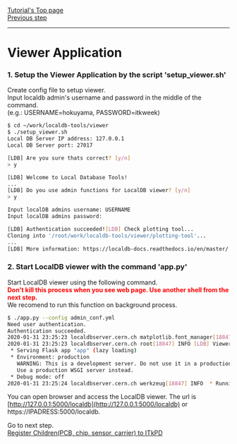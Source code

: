 [Tutorial's Top page](flow.md)<br>
[Previous step](mongodb.md)<br>
<hr>

# Viewer Application

### 1. Setup the Viewer Application by the script 'setup_viewer.sh'
Create config file to setup viewer.<br>
Input localdb admin's username and password in the middle of the command.<br>
(e.g.: USERNAME=hokuyama, PASSWORD=itkweek)

```bash
$ cd ~/work/localdb-tools/viewer
$ ./setup_viewer.sh
Local DB Server IP address: 127.0.0.1
Local DB Server port: 27017

[LDB] Are you sure thats correct? [y/n]
> y

[LDB] Welcome to Local Database Tools!
...
[LDB] Do you use admin functions for LocalDB viewer? [y/n]
> y

Input localDB admins username: USERNAME
Input localDB admins password:

[LDB] Authentication succeeded![LDB] Check plotting tool...
Cloning into '/root/work/localdb-tools/viewer/plotting-tool'...
...
[LDB] More information: https://localdb-docs.readthedocs.io/en/master/
```

### 2. Start LocalDB viewer with the command 'app.py'
Start LocalDB viewer using the following command.<br>
<span style="color: red; ">**Don't kill this process when you see web page. Use another shell from the next step.**</span><br>
We recomend to run this function on background process.

```bash
$ ./app.py --config admin_conf.yml
Need user authentication.
Authentication succeeded.
2020-01-31 23:25:23 localdbserver.cern.ch matplotlib.font_manager[18847] INFO generated new fontManager
2020-01-31 23:25:23 localdbserver.cern.ch root[18847] INFO [LDB] Viewer Application URL: http://127.0.0.1:5000/localdb/
 * Serving Flask app "app" (lazy loading)
 * Environment: production
   WARNING: This is a development server. Do not use it in a production deployment.
   Use a production WSGI server instead.
 * Debug mode: off
2020-01-31 23:25:24 localdbserver.cern.ch werkzeug[18847] INFO  * Running on http://127.0.0.1:5000/ (Press CTRL+C to quit)
```

You can open browser and access the LocalDB viewer.
The url is [http://127.0.0.1:5000/localdb](http://127.0.0.1:5000/localdb) or https://IPADRESS:5000/localdb.

Go to next step.<br>
[Register Children(PCB, chip, sensor, carrier) to ITkPD](register_children.md)<br>
